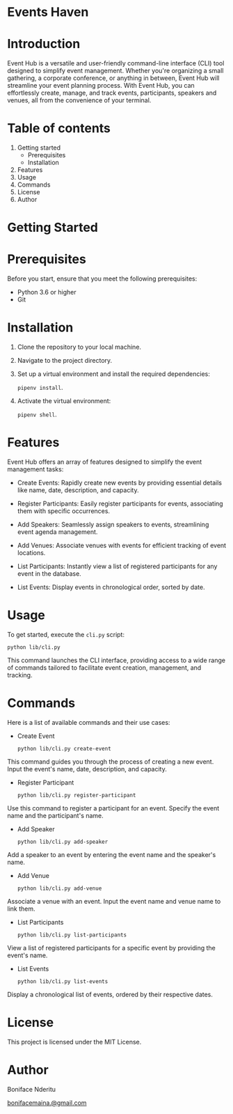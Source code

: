 # Events Haven

# Introduction
Event Hub is a versatile and user-friendly command-line interface (CLI) tool designed to simplify event management. Whether you're organizing a small gathering, a corporate conference, or anything in between, Event Hub will streamline your event planning process. With Event Hub, you can effortlessly create, manage, and track events, participants, speakers and venues, all from the convenience of your terminal. 

# Table of contents
1. Getting started
   * Prerequisites
   * Installation
2. Features
3. Usage
4. Commands
5. License
6. Author

# Getting Started
   # Prerequisites
  Before you start, ensure that you meet the following prerequisites:
   * Python 3.6 or higher
   * Git 

  # Installation
 1. Clone the repository to your local machine.
 2. Navigate to the project directory.
 3. Set up a virtual environment and install the required dependencies: 

    `pipenv install`.
4. Activate  the virtual environment: 

   `pipenv shell`.

# Features
Event Hub offers an array of features designed to simplify the event management tasks:

* Create Events: Rapidly create new events by providing essential details like name, date, description, and capacity.

* Register Participants: Easily register participants for events, associating them with specific occurrences.

* Add Speakers: Seamlessly assign speakers to events, streamlining event agenda management.

* Add Venues: Associate venues with events for efficient tracking of event locations.

* List Participants: Instantly view a list of registered participants for any event in the database.

* List Events: Display events in chronological order, sorted by date.

# Usage
To get started, execute the `cli.py` script: 

    python lib/cli.py

This command launches the CLI interface, providing access to a wide range of commands tailored to facilitate event creation, management, and tracking.

# Commands
Here is a list of available commands and their use cases:
 - Create Event
          
       python lib/cli.py create-event

 This command guides you through the process of creating a new event. Input the event's name, date, description, and capacity.

 - Register Participant

       python lib/cli.py register-participant

Use this command to register a participant for an event. Specify the event name and the participant's name.

- Add Speaker

      python lib/cli.py add-speaker

Add a speaker to an event by entering the event name and the speaker's name.

- Add Venue

      python lib/cli.py add-venue

Associate a venue with an event. Input the event name and venue name to link them.

- List Participants

      python lib/cli.py list-participants

View a list of registered participants for a specific event by providing the event's name.

- List Events

      python lib/cli.py list-events

Display a chronological list of events, ordered by their respective dates.

# License
This project is licensed under the MIT License. 

# Author
Boniface Nderitu

bonifacemaina.@gmail.com